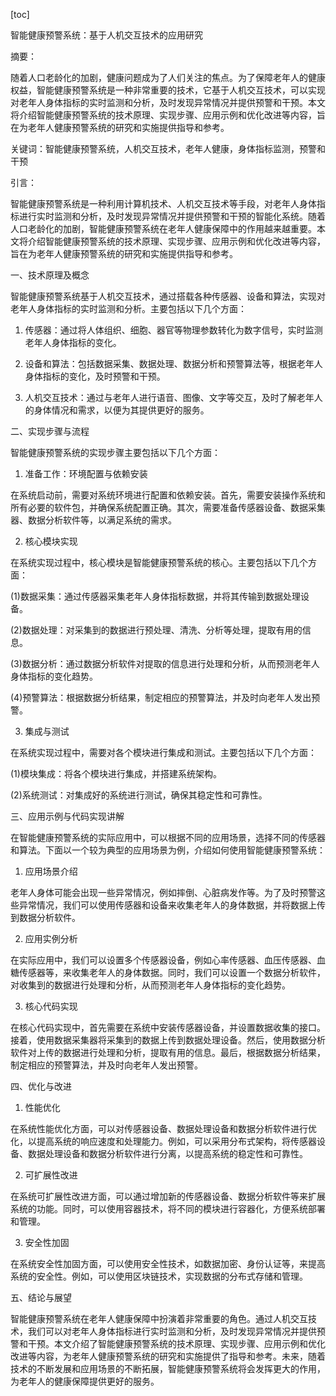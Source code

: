 
[toc]                    
                
                
智能健康预警系统：基于人机交互技术的应用研究

摘要：

随着人口老龄化的加剧，健康问题成为了人们关注的焦点。为了保障老年人的健康权益，智能健康预警系统是一种非常重要的技术，它基于人机交互技术，可以实现对老年人身体指标的实时监测和分析，及时发现异常情况并提供预警和干预。本文将介绍智能健康预警系统的技术原理、实现步骤、应用示例和优化改进等内容，旨在为老年人健康预警系统的研究和实施提供指导和参考。

关键词：智能健康预警系统，人机交互技术，老年人健康，身体指标监测，预警和干预

引言：

智能健康预警系统是一种利用计算机技术、人机交互技术等手段，对老年人身体指标进行实时监测和分析，及时发现异常情况并提供预警和干预的智能化系统。随着人口老龄化的加剧，智能健康预警系统在老年人健康保障中的作用越来越重要。本文将介绍智能健康预警系统的技术原理、实现步骤、应用示例和优化改进等内容，旨在为老年人健康预警系统的研究和实施提供指导和参考。

一、技术原理及概念

智能健康预警系统基于人机交互技术，通过搭载各种传感器、设备和算法，实现对老年人身体指标的实时监测和分析。主要包括以下几个方面：

1. 传感器：通过将人体组织、细胞、器官等物理参数转化为数字信号，实时监测老年人身体指标的变化。

2. 设备和算法：包括数据采集、数据处理、数据分析和预警算法等，根据老年人身体指标的变化，及时预警和干预。

3. 人机交互技术：通过与老年人进行语音、图像、文字等交互，及时了解老年人的身体情况和需求，以便为其提供更好的服务。

二、实现步骤与流程

智能健康预警系统的实现步骤主要包括以下几个方面：

1. 准备工作：环境配置与依赖安装

在系统启动前，需要对系统环境进行配置和依赖安装。首先，需要安装操作系统和所有必要的软件包，并确保系统配置正确。其次，需要准备传感器设备、数据采集器、数据分析软件等，以满足系统的需求。

2. 核心模块实现

在系统实现过程中，核心模块是智能健康预警系统的核心。主要包括以下几个方面：

(1)数据采集：通过传感器采集老年人身体指标数据，并将其传输到数据处理设备。

(2)数据处理：对采集到的数据进行预处理、清洗、分析等处理，提取有用的信息。

(3)数据分析：通过数据分析软件对提取的信息进行处理和分析，从而预测老年人身体指标的变化趋势。

(4)预警算法：根据数据分析结果，制定相应的预警算法，并及时向老年人发出预警。

3. 集成与测试

在系统实现过程中，需要对各个模块进行集成和测试。主要包括以下几个方面：

(1)模块集成：将各个模块进行集成，并搭建系统架构。

(2)系统测试：对集成好的系统进行测试，确保其稳定性和可靠性。

三、应用示例与代码实现讲解

在智能健康预警系统的实际应用中，可以根据不同的应用场景，选择不同的传感器和算法。下面以一个较为典型的应用场景为例，介绍如何使用智能健康预警系统：

1. 应用场景介绍

老年人身体可能会出现一些异常情况，例如摔倒、心脏病发作等。为了及时预警这些异常情况，我们可以使用传感器和设备来收集老年人的身体数据，并将数据上传到数据分析软件。

2. 应用实例分析

在实际应用中，我们可以设置多个传感器设备，例如心率传感器、血压传感器、血糖传感器等，来收集老年人的身体数据。同时，我们可以设置一个数据分析软件，对收集到的数据进行处理和分析，从而预测老年人身体指标的变化趋势。

3. 核心代码实现

在核心代码实现中，首先需要在系统中安装传感器设备，并设置数据收集的接口。接着，使用数据采集器将采集到的数据上传到数据处理设备。然后，使用数据分析软件对上传的数据进行处理和分析，提取有用的信息。最后，根据数据分析结果，制定相应的预警算法，并及时向老年人发出预警。

四、优化与改进

1. 性能优化

在系统性能优化方面，可以对传感器设备、数据处理设备和数据分析软件进行优化，以提高系统的响应速度和处理能力。例如，可以采用分布式架构，将传感器设备、数据处理设备和数据分析软件进行分离，以提高系统的稳定性和可靠性。

2. 可扩展性改进

在系统可扩展性改进方面，可以通过增加新的传感器设备、数据分析软件等来扩展系统的功能。同时，可以使用容器技术，将不同的模块进行容器化，方便系统部署和管理。

3. 安全性加固

在系统安全性加固方面，可以使用安全性技术，如数据加密、身份认证等，来提高系统的安全性。例如，可以使用区块链技术，实现数据的分布式存储和管理。

五、结论与展望

智能健康预警系统在老年人健康保障中扮演着非常重要的角色。通过人机交互技术，我们可以对老年人身体指标进行实时监测和分析，及时发现异常情况并提供预警和干预。本文介绍了智能健康预警系统的技术原理、实现步骤、应用示例和优化改进等内容，为老年人健康预警系统的研究和实施提供了指导和参考。未来，随着技术的不断发展和应用场景的不断拓展，智能健康预警系统将会发挥更大的作用，为老年人的健康保障提供更好的服务。

